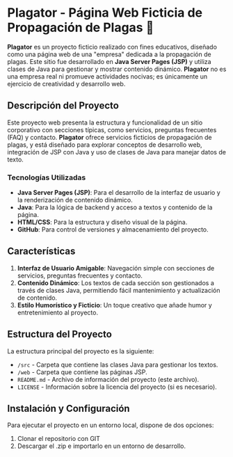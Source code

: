 # Plagator - Página Web Ficticia de Propagación de Plagas 🐜

**Plagator** es un proyecto ficticio realizado con fines educativos, diseñado como una página web de una "empresa" dedicada a la propagación de plagas. Este sitio fue desarrollado en **Java Server Pages (JSP)** y utiliza clases de Java para gestionar y mostrar contenido dinámico. **Plagator** no es una empresa real ni promueve actividades nocivas; es únicamente un ejercicio de creatividad y desarrollo web.

## Descripción del Proyecto

Este proyecto web presenta la estructura y funcionalidad de un sitio corporativo con secciones típicas, como servicios, preguntas frecuentes (FAQ) y contacto. **Plagator** ofrece servicios ficticios de propagación de plagas, y está diseñado para explorar conceptos de desarrollo web, integración de JSP con Java y uso de clases de Java para manejar datos de texto.

### Tecnologías Utilizadas

- **Java Server Pages (JSP)**: Para el desarrollo de la interfaz de usuario y la renderización de contenido dinámico.
- **Java**: Para la lógica de backend y acceso a textos y contenido de la página.
- **HTML/CSS**: Para la estructura y diseño visual de la página.
- **GitHub**: Para control de versiones y almacenamiento del proyecto.

## Características

1. **Interfaz de Usuario Amigable**: Navegación simple con secciones de servicios, preguntas frecuentes y contacto.
2. **Contenido Dinámico**: Los textos de cada sección son gestionados a través de clases Java, permitiendo fácil mantenimiento y actualización de contenido.
3. **Estilo Humorístico y Ficticio**: Un toque creativo que añade humor y entretenimiento al proyecto.

## Estructura del Proyecto

La estructura principal del proyecto es la siguiente:

- `/src` - Carpeta que contiene las clases Java para gestionar los textos.
- `/web` - Carpeta que contiene las páginas JSP.
- `README.md` - Archivo de información del proyecto (este archivo).
- `LICENSE` - Información sobre la licencia del proyecto (si es necesario).

## Instalación y Configuración

Para ejecutar el proyecto en un entorno local, dispone de dos opciones:

1. Clonar el repositorio con GIT
2. Descargar el .zip e importarlo en un entorno de desarrollo.
